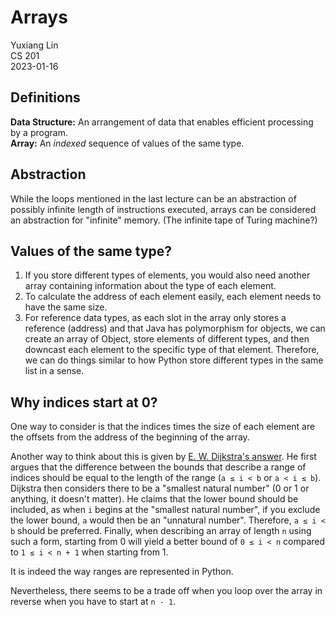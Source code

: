 # Arrays

Yuxiang Lin  
CS 201  
2023-01-16

## Definitions

__Data Structure:__ An arrangement of data that enables efficient processing by a program.  
__Array:__ An _indexed_ sequence of values of the same type.

## Abstraction

While the loops mentioned in the last lecture can be an abstraction of possibly infinite length of instructions executed, arrays can be considered an abstraction for "infinite" memory. (The infinite tape of Turing machine?)

## Values of the same type?

1. If you store different types of elements, you would also need another array containing information about the type of each element.
2. To calculate the address of each element easily, each element needs to have the same size.
3. For reference data types, as each slot in the array only stores a reference (address) and that Java has polymorphism for objects, we can create an array of Object, store elements of different types, and then downcast each element to the specific type of that element. Therefore, we can do things similar to how Python store different types in the same list in a sense.

## Why indices start at 0?

One way to consider is that the indices times the size of each element are the offsets from the address of the beginning of the array.

Another way to think about this is given by [E. W. Dijkstra's answer](https://www.cs.utexas.edu/users/EWD/transcriptions/EWD08xx/EWD831.html). He first argues that the difference between the bounds that describe a range of indices should be equal to the length of the range (`a ≤ i < b` or `a < i ≤ b`). Dijkstra then considers there to be a "smallest natural number" (0 or 1 or anything, it doesn't matter). He claims that the lower bound should be included, as when `i` begins at the "smallest natural number", if you exclude the lower bound, `a` would then be an "unnatural number". Therefore, `a ≤ i < b` should be preferred. Finally, when describing an array of length `n` using such a form, starting from 0 will yield a better bound of `0 ≤ i < n` compared to `1 ≤ i < n + 1` when starting from 1.

It is indeed the way ranges are represented in Python.

Nevertheless, there seems to be a trade off when you loop over the array in reverse when you have to start at `n - 1`.
